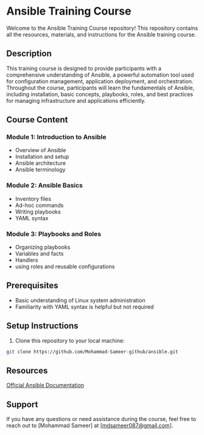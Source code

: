 # Ansible Training Course
Welcome to the Ansible Training Course repository! This repository contains all the resources, materials, and instructions for the Ansible training course.

## Description
This training course is designed to provide participants with a comprehensive understanding of Ansible, a powerful automation tool used for configuration management, application deployment, and orchestration. Throughout the course, participants will learn the fundamentals of Ansible, including installation, basic concepts, playbooks, roles, and best practices for managing infrastructure and applications efficiently.

## Course Content
### Module 1: Introduction to Ansible
- Overview of Ansible
- Installation and setup
- Ansible architecture
- Ansible terminology

### Module 2: Ansible Basics
- Inventory files
- Ad-hoc commands
- Writing playbooks
- YAML syntax

### Module 3: Playbooks and Roles
- Organizing playbooks
- Variables and facts
- Handlers
- using roles and reusable configurations

## Prerequisites
- Basic understanding of Linux system administration
- Familiarity with YAML syntax is helpful but not required

## Setup Instructions
1. Clone this repository to your local machine:
```bash
git clone https://github.com/Mohammad-Sameer-github/ansible.git
```
## Resources
[Official Ansible Documentation](https://docs.ansible.com/)

## Support
If you have any questions or need assistance during the course, feel free to reach out to [Mohammad Sameer] at [mdsameer087@gmail.com].
